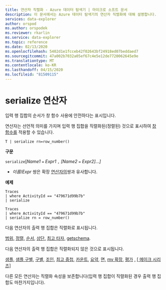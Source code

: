 ```yaml
---
title: 연산자 직렬화 - Azure 데이터 탐색기 | 마이크로 소프트 문서
description: 이 문서에서는 Azure 데이터 탐색기의 연산자 직렬화에 대해 설명합니다.
services: data-explorer
author: orspod
ms.author: orspodek
ms.reviewer: rkarlin
ms.service: data-explorer
ms.topic: reference
ms.date: 02/13/2020
ms.openlocfilehash: 5402d1e1fcceb42f02643bf24918ed07beddaed7
ms.sourcegitcommit: 47a002b7032a05ef67c4e5e12de7720062645e9e
ms.translationtype: MT
ms.contentlocale: ko-KR
ms.lasthandoff: 04/15/2020
ms.locfileid: "81509115"
---
```

# <a name="serialize-operator"></a>serialize 연산자

입력 행 집합의 순서가 창 함수 사용에 안전하다는 표시입니다.

연산자는 선언적 의미를 가지며 입력 행 집합을 직렬화된(정렬된) 것으로 표시하여 [창 함수를](./windowsfunctions.md) 적용할 수 있습니다.

```kusto
T | serialize rn=row_number()
```

**구문**

`serialize`[*Name1* `=` *Expr1* `,` *[Name2* `=` *Expr2]...]*

* *이름*/*Expr* 쌍은 확장 [연산자의](./extendoperator.md)쌍과 유사합니다.

**예제**

```kusto
Traces
| where ActivityId == "479671d99b7b"
| serialize

Traces
| where ActivityId == "479671d99b7b"
| serialize rn = row_number()
```

다음 연산자의 출력 행 집합은 직렬화로 표시됩니다.

[범위,](./rangeoperator.md) [정렬,](./sortoperator.md) [순서,](./orderoperator.md) [상단,](./topoperator.md) [최고 타자,](./tophittersoperator.md) [getschema](./getschemaoperator.md).

다음 연산자의 출력 행 집합은 직렬화되지 않은 것으로 표시됩니다.

[샘플,](./sampleoperator.md) [샘플 구별](./sampledistinctoperator.md), [구별](./distinctoperator.md), [조인](./joinoperator.md), [최고 중첩](./topnestedoperator.md), [카운트](./countoperator.md), [요약](./summarizeoperator.md), [면,](./facetoperator.md) [mv 확장](./mvexpandoperator.md), [평가](./evaluateoperator.md) [,](./reduceoperator.md) [[ 메이크 시리즈]](./make-seriesoperator.md)

다른 모든 연산자는 직렬화 속성을 보존합니다(입력 행 집합이 직렬화된 경우 출력 행 집합도 마찬가지입니다).